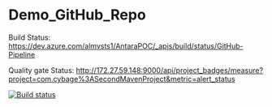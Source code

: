 # Demo_GitHub_Repo


Build Status:
https://dev.azure.com/almvsts1/AntaraPOC/_apis/build/status/GitHub-Pipeline

Quality gate Status:
http://172.27.59.148:9000/api/project_badges/measure?project=com.cybage%3ASecondMavenProject&metric=alert_status

[![Build status](https://dev.azure.com/almvsts1/AntaraPOC/_apis/build/status/GitHub-Pipeline)](https://dev.azure.com/almvsts1/AntaraPOC/_build/latest?definitionId=350)
